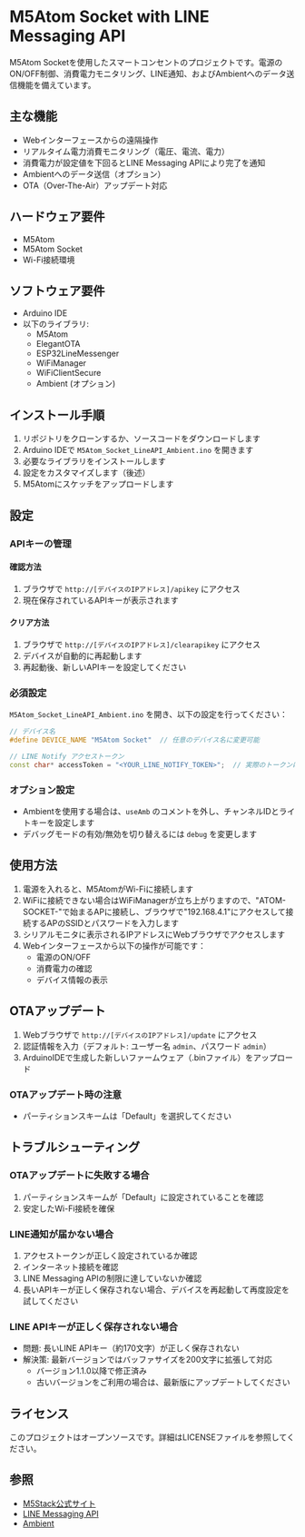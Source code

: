 # M5Atom Socket with LINE Messaging API
M5Atom Socketを使用したスマートコンセントのプロジェクトです。電源のON/OFF制御、消費電力モニタリング、LINE通知、およびAmbientへのデータ送信機能を備えています。

## 主な機能

- Webインターフェースからの遠隔操作
- リアルタイム電力消費モニタリング（電圧、電流、電力）
- 消費電力が設定値を下回るとLINE Messaging APIにより完了を通知
- Ambientへのデータ送信（オプション）
- OTA（Over-The-Air）アップデート対応

## ハードウェア要件

- M5Atom
- M5Atom Socket
- Wi-Fi接続環境

## ソフトウェア要件

- Arduino IDE
- 以下のライブラリ:
  - M5Atom
  - ElegantOTA
  - ESP32LineMessenger
  - WiFiManager
  - WiFiClientSecure
  - Ambient (オプション)

## インストール手順

1. リポジトリをクローンするか、ソースコードをダウンロードします
2. Arduino IDEで `M5Atom_Socket_LineAPI_Ambient.ino` を開きます
3. 必要なライブラリをインストールします
4. 設定をカスタマイズします（後述）
5. M5Atomにスケッチをアップロードします

## 設定

### APIキーの管理

#### 確認方法

1. ブラウザで `http://[デバイスのIPアドレス]/apikey` にアクセス
2. 現在保存されているAPIキーが表示されます

#### クリア方法

1. ブラウザで `http://[デバイスのIPアドレス]/clearapikey` にアクセス
2. デバイスが自動的に再起動します
3. 再起動後、新しいAPIキーを設定してください

### 必須設定

`M5Atom_Socket_LineAPI_Ambient.ino` を開き、以下の設定を行ってください：

```cpp
// デバイス名
#define DEVICE_NAME "M5Atom Socket"  // 任意のデバイス名に変更可能

// LINE Notify アクセストークン
const char* accessToken = "<YOUR_LINE_NOTIFY_TOKEN>";  // 実際のトークンに置き換え
```

### オプション設定

- Ambientを使用する場合は、`useAmb` のコメントを外し、チャンネルIDとライトキーを設定します
- デバッグモードの有効/無効を切り替えるには `debug` を変更します

## 使用方法

1. 電源を入れると、M5AtomがWi-Fiに接続します
2. WiFiに接続できない場合はWiFiManagerが立ち上がりますので、"ATOM-SOCKET-"で始まるAPに接続し、ブラウザで"192.168.4.1"にアクセスして接続するAPのSSIDとパスワードを入力します
3. シリアルモニタに表示されるIPアドレスにWebブラウザでアクセスします
4. Webインターフェースから以下の操作が可能です：
   - 電源のON/OFF
   - 消費電力の確認
   - デバイス情報の表示

## OTAアップデート

1. Webブラウザで `http://[デバイスのIPアドレス]/update` にアクセス
2. 認証情報を入力（デフォルト: ユーザー名 `admin`、パスワード `admin`）
3. ArduinoIDEで生成した新しいファームウェア（.binファイル）をアップロード

### OTAアップデート時の注意

- パーティションスキームは「Default」を選択してください

## トラブルシューティング

### OTAアップデートに失敗する場合

1. パーティションスキームが「Default」に設定されていることを確認
2. 安定したWi-Fi接続を確保

### LINE通知が届かない場合

1. アクセストークンが正しく設定されているか確認
2. インターネット接続を確認
3. LINE Messaging APIの制限に達していないか確認
4. 長いAPIキーが正しく保存されない場合、デバイスを再起動して再度設定を試してください

### LINE APIキーが正しく保存されない場合

- 問題: 長いLINE APIキー（約170文字）が正しく保存されない
- 解決策: 最新バージョンではバッファサイズを200文字に拡張して対応
  - バージョン1.1.0以降で修正済み
  - 古いバージョンをご利用の場合は、最新版にアップデートしてください

## ライセンス

このプロジェクトはオープンソースです。詳細はLICENSEファイルを参照してください。

## 参照

- [M5Stack公式サイト](https://m5stack.com/)
- [LINE Messaging API](https://developers.line.biz/ja/services/messaging-api/)
- [Ambient](https://ambidata.io/)
